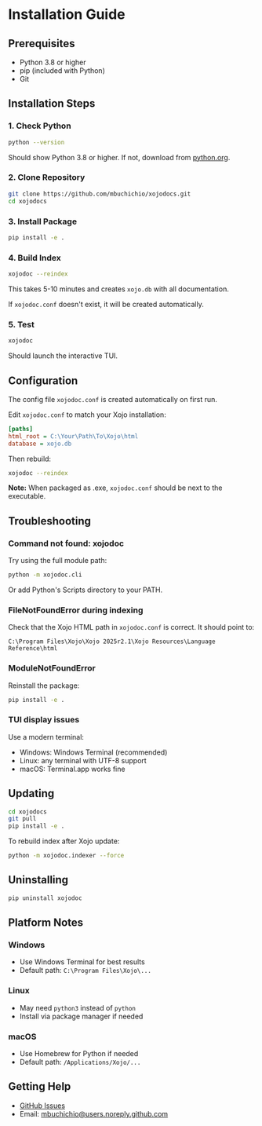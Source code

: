 # Installation Guide

## Prerequisites

- Python 3.8 or higher
- pip (included with Python)
- Git

## Installation Steps

### 1. Check Python

```bash
python --version
```

Should show Python 3.8 or higher. If not, download from [python.org](https://www.python.org/downloads/).

### 2. Clone Repository

```bash
git clone https://github.com/mbuchichio/xojodocs.git
cd xojodocs
```

### 3. Install Package

```bash
pip install -e .
```

### 4. Build Index

```bash
xojodoc --reindex
```

This takes 5-10 minutes and creates `xojo.db` with all documentation.

If `xojodoc.conf` doesn't exist, it will be created automatically.

### 5. Test

```bash
xojodoc
```

Should launch the interactive TUI.

## Configuration

The config file `xojodoc.conf` is created automatically on first run.

Edit `xojodoc.conf` to match your Xojo installation:

```ini
[paths]
html_root = C:\Your\Path\To\Xojo\html
database = xojo.db
```

Then rebuild:

```bash
xojodoc --reindex
```

**Note:** When packaged as .exe, `xojodoc.conf` should be next to the executable.

## Troubleshooting

### Command not found: xojodoc

Try using the full module path:

```bash
python -m xojodoc.cli
```

Or add Python's Scripts directory to your PATH.

### FileNotFoundError during indexing

Check that the Xojo HTML path in `xojodoc.conf` is correct. It should point to:

```
C:\Program Files\Xojo\Xojo 2025r2.1\Xojo Resources\Language Reference\html
```

### ModuleNotFoundError

Reinstall the package:

```bash
pip install -e .
```

### TUI display issues

Use a modern terminal:
- Windows: Windows Terminal (recommended)
- Linux: any terminal with UTF-8 support
- macOS: Terminal.app works fine

## Updating

```bash
cd xojodocs
git pull
pip install -e .
```

To rebuild index after Xojo update:

```bash
python -m xojodoc.indexer --force
```

## Uninstalling

```bash
pip uninstall xojodoc
```

## Platform Notes

### Windows
- Use Windows Terminal for best results
- Default path: `C:\Program Files\Xojo\...`

### Linux
- May need `python3` instead of `python`
- Install via package manager if needed

### macOS
- Use Homebrew for Python if needed
- Default path: `/Applications/Xojo/...`

## Getting Help

- [GitHub Issues](https://github.com/mbuchichio/xojodocs/issues)
- Email: mbuchichio@users.noreply.github.com
